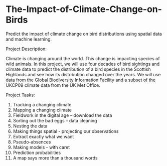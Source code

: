 # The-Impact-of-Climate-Change-on-Birds
Predict the impact of climate change on bird distributions using spatial data and machine learning.


Project Description:

Climate is changing around the world. This change is impacting species of wild animals. In this project, we will use four decades of bird sightings and climate data to predict the distribution of a bird species in the Scottish Highlands and see how its distribution changed over the years.
We will use data from the Global Biodiversity Information Facility and a subset of the UKCP09 climate data from the UK Met Office.


Project Tasks:

1. Tracking a changing climate
2. Mapping a changing climate
3. Fieldwork in the digital age – download the data
4. Sorting out the bad eggs – data cleaning
5. Nesting the data
6. Making things spatial - projecting our observations
7. Extract exactly what we want
8. Pseudo-absences
9. Making models - with caret
10. Prediction probabilities
11. A map says more than a thousand words

